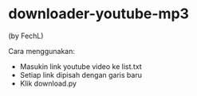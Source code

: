# downloader-youtube-mp3
(by FechL)

Cara menggunakan:
- Masukin link youtube video ke list.txt
- Setiap link dipisah dengan garis baru
- Klik download.py
